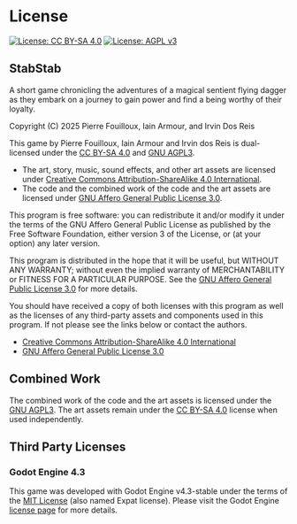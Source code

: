 # License

[![License: CC BY-SA 4.0](https://img.shields.io/badge/License-CC_BY--SA_4.0-lightgrey.svg)](https://creativecommons.org/licenses/by-sa/4.0/) [![License: AGPL v3](https://img.shields.io/badge/License-AGPL_v3-blue.svg)](https://www.gnu.org/licenses/agpl-3.0)

## StabStab

A short game chronicling the adventures of a magical sentient flying
dagger as they embark on a journey to gain power and find a being worthy of 
their loyalty.

Copyright (C) 2025 Pierre Fouilloux, Iain Armour, and Irvin Dos Reis

This game by Pierre Fouilloux, Iain Armour and Irvin dos Reis is dual-licensed under
the [CC BY-SA 4.0](https://creativecommons.org/licenses/by-sa/4.0) and [GNU AGPL3](https://www.gnu.org/licenses/agpl-3.0.html).

- The art, story, music, sound effects, and other art assets are licensed under 
  [Creative Commons Attribution-ShareAlike 4.0 International](https://creativecommons.org/licenses/by-sa/4.0).
- The code and the combined work of the code and the art assets are licensed under 
  [GNU Affero General Public License 3.0](https://www.gnu.org/licenses/agpl-3.0.html).

This program is free software: you can redistribute it and/or modify
it under the terms of the GNU Affero General Public License as
published by the Free Software Foundation, either version 3 of the
License, or (at your option) any later version.

This program is distributed in the hope that it will be useful,
but WITHOUT ANY WARRANTY; without even the implied warranty of
MERCHANTABILITY or FITNESS FOR A PARTICULAR PURPOSE.  See the
[GNU Affero General Public License 3.0](https://www.gnu.org/licenses/agpl-3.0.html)
for more details.

You should have received a copy of both licenses with this program as well as the
licenses of any third-party assets and components used in this program. If not please
see the links below or contact the authors.

- [Creative Commons Attribution-ShareAlike 4.0 International](https://creativecommons.org/licenses/by-sa/4.0)
- [GNU Affero General Public License 3.0](https://www.gnu.org/licenses/agpl-3.0.html)

## Combined Work

The combined work of the code and the art assets is licensed under the [GNU AGPL3](https://www.gnu.org/licenses/agpl-3.0.html). The art assets remain under the [CC BY-SA 4.0](https://creativecommons.org/licenses/by-sa/4.0) license when used independently.

## Third Party Licenses

### Godot Engine 4.3

This game was developed with Godot Engine v4.3-stable under the terms of the [MIT License](https://github.com/godotengine/godot/blob/master/LICENSE.md) (also named Expat license). Please visit the Godot Engine [license page](https://godotengine.org/license/) for more details.

